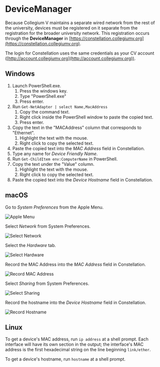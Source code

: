 # DeviceManager

Because Collegium V maintains a separate wired network from the rest
of the university, devices must be registered on it separate from the
registration for the broader university network.  This registration
occurs through the **DeviceManager** in
[https://constellation.collegiumv.org](https://constellation.collegiumv.org).

The login for Constellation uses the same credentials as your CV
account
([http://account.collegiumv.org](http://account.collegiumv.org)).

## Windows

1. Launch PowerShell.exe.
    1. Press the windows key.
    2. Type "PowerShell.exe"
    3. Press enter.
2. Run `Get-NetAdapter | select Name,MacAddress`
    1. Copy the command text.
    2. Right click inside the PowerShell window to paste the copied
       text.
    3. Press enter.
3. Copy the text in the "MACAddress" column that corresponds to
   "Ethernet".
    1. Highlight the text with the mouse.
    2. Right click to copy the selected text.
4. Paste the copied text into the *MAC Address* field in Constellation.
5. Type any name for *Device Friendly Name*.
5. Run `Get-ChildItem env:ComputerName` in PowerShell.
6. Copy the text under the "Value" column.
    1. Highlight the text with the mouse.
    2. Right click to copy the selected text.
7. Paste the copied text into the *Device Hostname* field in Constellation.

## macOS

Go to *System Preferences* from the Apple Menu.

![Apple
Menu](/img/constellation-device-manager-macos_menu-preferences.png)

Select *Network* from System Preferences.

![Select
*Network*](/img/constellation-device-manager-macos_preferences-network.png)

Select the *Hardware* tab.

![Select
*Hardware*](/img/constellation-device-manager-macos_network_advanced-hardware.png)

Record the MAC Address into the *MAC Address* field in Constellation.

![Record MAC
Address](/img/constellation-device-manager-macos_network_advanced_hardware-mac.png)

Select *Sharing* from System Preferences.

![Select
*Sharing*](/img/constellation-device-manager-macos_preferences-sharing.png)

Record the hostname into the *Device Hostname* field in Constellation.

![Record
Hostname](/img/constellation-device-manager-macos_sharing-hostname.png)

## Linux

To get a device's MAC address, run `ip address` at a shell prompt.
Each interface will have its own section in the output;  the
interface's MAC address is the first hexadecimal string on the line
beginning `link/ether`.

To get a device's hostname, run `hostname` at a shell prompt.
